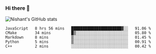 ### Hi there 👋

<!--
**phoenixx1/phoenixx1** is a ✨ _special_ ✨ repository because its `README.md` (this file) appears on your GitHub profile.

Here are some ideas to get you started:

- 🔭 I’m currently working on ...
- 🌱 I’m currently learning ...
- 👯 I’m looking to collaborate on ...
- 🤔 I’m looking for help with ...
- 💬 Ask me about ...
- 📫 How to reach me: ...
- 😄 Pronouns: ...
- ⚡ Fun fact: ...
-->

![Nishant's GitHub stats](https://github-readme-stats.vercel.app/api?username=phoenixx1&count_private=true)   
<!--START_SECTION:waka-->
```text
JavaScript   8 hrs 56 mins   ██████████████████████▓░░   91.06 % 
CMake        34 mins         █▒░░░░░░░░░░░░░░░░░░░░░░░   05.80 % 
Markdown     8 mins          ▒░░░░░░░░░░░░░░░░░░░░░░░░   01.45 % 
Python       5 mins          ▒░░░░░░░░░░░░░░░░░░░░░░░░   00.91 % 
C++          2 mins          ░░░░░░░░░░░░░░░░░░░░░░░░░   00.42 % 
```
<!--END_SECTION:waka-->
